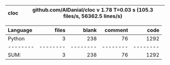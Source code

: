cloc|github.com/AlDanial/cloc v 1.78  T=0.03 s (105.3 files/s, 56362.5 lines/s)
--- | ---

Language|files|blank|comment|code
:-------|-------:|-------:|-------:|-------:
Python|3|238|76|1292
--------|--------|--------|--------|--------
SUM:|3|238|76|1292
